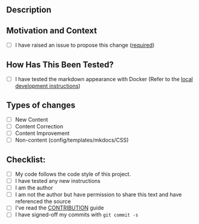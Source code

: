 <!--- Provide a general summary of your changes in the Title above -->

## Description
<!--- Describe your changes in detail -->

## Motivation and Context
<!--- Why is this change required? What problem does it solve? -->
<!--- If it fixes an open issue, please link to the issue here. -->
- [ ] I have raised an issue to propose this change ([required](https://github.com/openfaas/faas/blob/master/CONTRIBUTING.md))


## How Has This Been Tested?
 - [ ] I have tested the markdown appearance with Docker (Refer to the [local development instructions](https://github.com/openfaas/docs#local-development))
<!--- Please include screenshots of the main areas of change.-->


## Types of changes
<!--- What types of changes are included? Put an `x` in one the boxes: -->
<!--- Where new content covers a new feature please reference the PR for this feature -->

- [ ] New Content
- [ ] Content Correction
- [ ] Content Improvement
- [ ] Non-content (config/templates/mkdocs/CSS)

## Checklist:
<!--- Go over all the following points, and put an `x` in all the boxes that apply. -->
- [ ] My code follows the code style of this project.
- [ ] I have tested any new instructions
- [ ] I am the author 
- [ ] I am not the author but have permission to share this text and have referenced the source
- [ ] I've read the [CONTRIBUTION](https://github.com/openfaas/faas/blob/master/CONTRIBUTING.md) guide
- [ ] I have signed-off my commits with `git commit -s`
